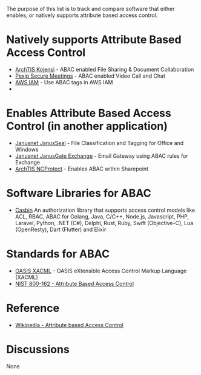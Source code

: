 The purpose of this list is to track and compare software that either enables, or natively supports attribute based access control.

# Natively supports Attribute Based Access Control

* [ArchTIS Kojensi](https://www.archtis.com/secure-document-collaboration-software-protecting-classified-information/) - ABAC enabled File Sharing & Document Collaboration
* [Pexip Secure Meetings](https://www.pexip.com/products/secure-meetings) - ABAC enabled Video Call and Chat
* [AWS IAM](https://docs.aws.amazon.com/IAM/latest/UserGuide/tutorial_attribute-based-access-control.html) - Use ABAC tags in AWS IAM
* 
# Enables Attribute Based Access Control (in another application)
* [Janusnet JanusSeal](https://www.janusnet.com/janusseal/windows-suite) - File Classification and Tagging for Office and Windows
* [Janusnet JanusGate Exchange](https://www.janusnet.com/janusGATE/Exchange) - Email Gateway using ABAC rules for Exchange
* [ArchTIS NCProtect](https://www.archtis.com/data-discovery-classification-protection-software-secure-collaboration/) - Enables ABAC within Sharepoint


# Software Libraries for ABAC

* [Casbin](https://casbin.org/) An authorization library that supports access control models like ACL, RBAC, ABAC for Golang, Java, C/C++, Node.js, Javascript, PHP, Laravel, Python, .NET (C#), Delphi, Rust, Ruby, Swift (Objective-C), Lua (OpenResty), Dart (Flutter) and Elixir

# Standards for ABAC
* [OASIS XACML](https://groups.oasis-open.org/communities/tc-community-home2?CommunityKey=67afe552-0921-49b7-9a85-018dc7d3ef1d) - OASIS eXtensible Access Control Markup Language (XACML)
* [NIST 800-162 - Attribute Based Access Control](https://csrc.nist.gov/pubs/sp/800/162/upd2/final)

# Reference
* [Wikipedia - Attribute based Access Control](https://en.wikipedia.org/wiki/Attribute-based_access_control) 
# Discussions

None
